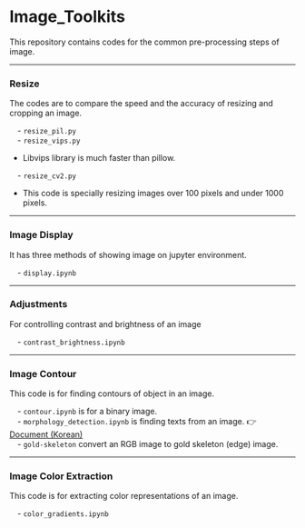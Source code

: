 # Image_Toolkits
This repository contains codes for the common pre-processing steps of image.

***

### Resize
The codes are to compare the speed and the accuracy of resizing and cropping an image.

&emsp;- `resize_pil.py`<br>
&emsp;- `resize_vips.py`<br>
 - Libvips library is much faster than pillow.
 
&emsp;- `resize_cv2.py`
 - This code is specially resizing images over 100 pixels and under 1000 pixels.

***

### Image Display
It has three methods of showing image on jupyter environment.

&emsp;- `display.ipynb`<br>

***

### Adjustments
For controlling contrast and brightness of an image

&emsp;- `contrast_brightness.ipynb`<br>

***


### Image Contour
This code is for finding contours of object in an image.

&emsp;- `contour.ipynb` is for a binary image.<br>
&emsp;- `morphology_detection.ipynb` is finding texts from an image. :point_right: [Document (Korean)](https://docs.google.com/document/d/17_5oZ-b1TVHLbEnNMz3IE_Vy0IOdGf4vuIC6rGxDHWw/edit?usp=sharing)<br>
&emsp;- `gold-skeleton` convert an RGB image to gold skeleton (edge) image. <br>

***

### Image Color Extraction
This code is for extracting color representations of an image.

&emsp;- `color_gradients.ipynb` 

